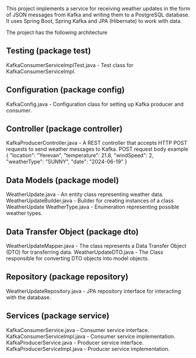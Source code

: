 This project implements a service for receiving weather updates in the form of JSON messages from Kafka and writing 
them to a PostgreSQL database. It uses Spring Boot, Spring Kafka and JPA (Hibernate) to work with data.

The project has the following architecture

## Testing (package test)
KafkaConsumerServiceImplTest.java - Test class for KafkaConsumerServiceImpl.

## Configuration (package config)
KafkaConfig.java - Configuration class for setting up Kafka producer and consumer.

## Controller (package controller)
KafkaProducerController.java - A REST controller that accepts HTTP POST requests to send weather messages to Kafka.
POST request body example
{
    "location": "Yerevan",
    "temperature": 21.8,
    "windSpeed": 2,
    "weatherType": "SUNNY",
    "date": "2024-06-19"
}

## Data Models (package model)
WeatherUpdate.java - An entity class representing weather data.
WeatherUpdateBuilder.java - Builder for creating instances of a class WeatherUpdate
WeatherType.java - Enumeration representing possible weather types.

## Data Transfer Object (package dto)
WeatherUpdateMapper.java - The class represents a Data Transfer Object (DTO) for transferring data.
WeatherUpdateDTO.java - The Class responsible for converting DTO objects into model objects.

## Repository (package repository)
WeatherUpdateRepository.java - JPA repository interface for interacting with the database.

## Services (package service)
KafkaConsumerService.java - Consumer service interface.
KafkaConsumerServiceImpl.java - Consumer service implementation.
KafkaProducerService.java - Producer service interface.
KafkaProducerServiceImpl.java - Producer service implementation.
